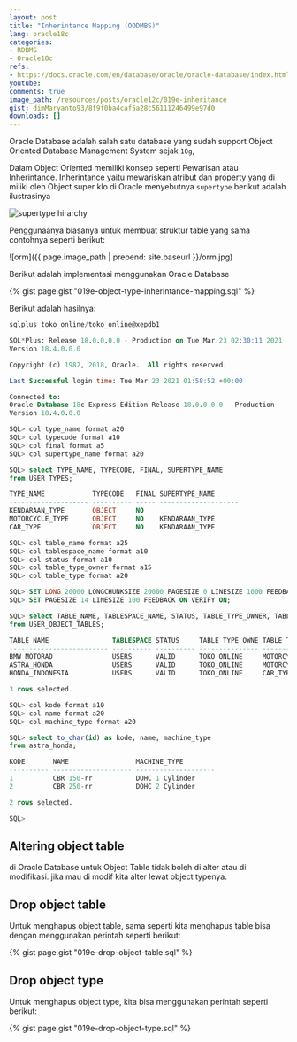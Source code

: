 ```yaml
---
layout: post
title: "Inherintance Mapping (OODMBS)"
lang: oracle18c
categories:
- RDBMS
- Oracle18c
refs: 
- https://docs.oracle.com/en/database/oracle/oracle-database/index.html
youtube: 
comments: true
image_path: /resources/posts/oracle12c/019e-inheritance
gist: dimMaryanto93/8f9f0ba4caf5a28c56111246499e97d0
downloads: []
---
```


Oracle Database adalah salah satu database yang sudah support Object Oriented Database Management System sejak `10g`,

Dalam Object Oriented memiliki konsep seperti Pewarisan atau Inherintance. Inherintance yaitu mewariskan atribut dan property yang di miliki oleh Object super klo di Oracle menyebutnya `supertype` berikut adalah ilustrasinya

![supertype hirarchy](https://docs.oracle.com/en/database/oracle/oracle-database/18/adobj/img/adobj027.gif)

Penggunaanya biasanya untuk membuat struktur table yang sama contohnya seperti berikut:

![orm]({{ page.image_path | prepend: site.baseurl }}/orm.jpg)

Berikut adalah implementasi menggunakan Oracle Database

{% gist page.gist "019e-object-type-inherintance-mapping.sql" %}

Berikut adalah hasilnya:

```sql
sqlplus toko_online/toko_online@xepdb1

SQL*Plus: Release 18.0.0.0.0 - Production on Tue Mar 23 02:30:11 2021
Version 18.4.0.0.0

Copyright (c) 1982, 2018, Oracle.  All rights reserved.

Last Successful login time: Tue Mar 23 2021 01:58:52 +00:00

Connected to:
Oracle Database 18c Express Edition Release 18.0.0.0.0 - Production
Version 18.4.0.0.0

SQL> col type_name format a20
SQL> col typecode format a10
SQL> col final format a5
SQL> col supertype_name format a20

SQL> select TYPE_NAME, TYPECODE, FINAL, SUPERTYPE_NAME
from USER_TYPES;

TYPE_NAME            TYPECODE   FINAL SUPERTYPE_NAME
-------------------- ---------- ----- --------------------
KENDARAAN_TYPE       OBJECT     NO
MOTORCYCLE_TYPE      OBJECT     NO    KENDARAAN_TYPE
CAR_TYPE             OBJECT     NO    KENDARAAN_TYPE

SQL> col table_name format a25
SQL> col tablespace_name format a10
SQL> col status format a10
SQL> col table_type_owner format a15
SQL> col table_type format a20

SQL> SET LONG 20000 LONGCHUNKSIZE 20000 PAGESIZE 0 LINESIZE 1000 FEEDBACK OFF VERIFY OFF TRIMSPOOL ON;
SQL> SET PAGESIZE 14 LINESIZE 100 FEEDBACK ON VERIFY ON;

SQL> select TABLE_NAME, TABLESPACE_NAME, STATUS, TABLE_TYPE_OWNER, TABLE_TYPE
from USER_OBJECT_TABLES;

TABLE_NAME                TABLESPACE STATUS     TABLE_TYPE_OWNE TABLE_TYPE
------------------------- ---------- ---------- --------------- --------------------
BMW_MOTORAD               USERS      VALID      TOKO_ONLINE     MOTORCYCLE_TYPE
ASTRA_HONDA               USERS      VALID      TOKO_ONLINE     MOTORCYCLE_TYPE
HONDA_INDONESIA           USERS      VALID      TOKO_ONLINE     CAR_TYPE

3 rows selected.

SQL> col kode format a10
SQL> col name format a20
SQL> col machine_type format a20

SQL> select to_char(id) as kode, name, machine_type
from astra_honda;

KODE       NAME                 MACHINE_TYPE
---------- -------------------- --------------------
1          CBR 150-rr           DOHC 1 Cylinder
2          CBR 250-rr           DOHC 2 Cylinder

2 rows selected.

SQL>
```

## Altering object table

di Oracle Database untuk Object Table tidak boleh di alter atau di modifikasi. jika mau di modif kita alter lewat object typenya.

## Drop object table

Untuk menghapus object table, sama seperti kita menghapus table bisa dengan menggunakan perintah seperti berikut:

{% gist page.gist "019e-drop-object-table.sql" %}

## Drop object type

Untuk menghapus object type, kita bisa menggunakan perintah seperti berikut:

{% gist page.gist "019e-drop-object-type.sql" %}